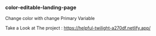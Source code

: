 ### color-editable-landing-page

Change color with change Primary Variable 

Take a Look at The project : 
https://helpful-twilight-a270df.netlify.app/
